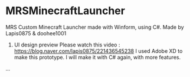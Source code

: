 # MRSMinecraftLauncher
MRS Custom Minecraft Launcher made with Winform, using C#.
Made by Lapis0875 & doohee1001

1. UI design preview
Please watch this video : https://blog.naver.com/lapis0875/221436545238
I used Adobe XD to make this prototype. I will make it with C# again, with more features.
































...
